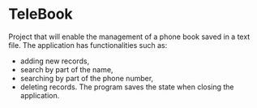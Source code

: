 # TeleBook 
Project that will enable the management of a phone book saved in a text file.
The application has functionalities such as:
- adding new records,
- search by part of the name,
- searching by part of the phone number,
- deleting records.
The program saves the state when closing the application.
